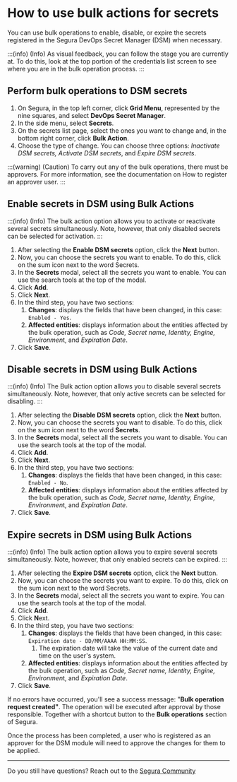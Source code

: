 # How to use bulk actions for secrets

You can use bulk operations to enable, disable, or expire the secrets registered in the Segura DevOps Secret Manager (DSM) when necessary.

:::(info) (Info)
As visual feedback, you can follow the stage you are currently at. To do this, look at the top portion of the credentials list screen to see where you are in the bulk operation process.
:::

## Perform bulk operations to DSM secrets

1. On Segura, in the top left corner, click **Grid Menu**, represented by the nine squares, and select **DevOps Secret Manager**.
2. In the side menu, select **Secrets**.
3. On the secrets list page, select the ones you want to change and, in the bottom right corner, click **Bulk Action**.
4. Choose the type of change. You can choose three options: *Inactivate DSM secrets, Activate DSM secrets*, and *Expire DSM secrets*.

:::(warning) (Caution)
To carry out any of the bulk operations, there must be approvers. For more information, see the documentation on How to register an approver user.
:::

## Enable secrets in DSM using Bulk Actions

:::(info) (Info)
The bulk action option allows you to activate or reactivate several secrets simultaneously. Note, however, that only disabled secrets can be selected for activation.
:::

1. After selecting the **Enable DSM secrets** option, click the **Next** button.
2. Now, you can choose the secrets you want to enable. To do this, click on the sum icon next to the word Secrets.
3. In the **Secrets** modal, select all the secrets you want to enable. You can use the search tools at the top of the modal.
4. Click **Add**.
5. Click **Next**.
6. In the third step, you have two sections:
   1. **Changes**: displays the fields that have been changed, in this case: `Enabled - Yes`.
   2. **Affected entities**: displays information about the entities affected by the bulk operation, such as *Code, Secret name, Identity, Engine, Environmen*t, and *Expiration Date*.
7. Click **Save**.

## Disable secrets in DSM using Bulk Actions

:::(info) (Info)
The Bulk action option allows you to disable several secrets simultaneously. Note, however, that only active secrets can be selected for disabling.
:::

1. After selecting the **Disable DSM secrets** option, click the **Next** button.
2. Now, you can choose the secrets you want to disable. To do this, click on the sum icon next to the word **Secrets**.
3. In the **Secrets** modal, select all the secrets you want to disable. You can use the search tools at the top of the modal.
4. Click **Add**.
5. Click **Next**.
6. In the third step, you have two sections:
   1. **Changes**: displays the fields that have been changed, in this case: `Enabled - No`.
   2. **Affected entities**: displays information about the entities affected by the bulk operation, such as *Code, Secret name, Identity, Engine, Environmen*t, and *Expiration Date*.
7. Click **Save**.

## Expire secrets in DSM using Bulk Actions

:::(info) (Info)
The bulk action option allows you to expire several secrets simultaneously. Note, however, that only enabled secrets can be expired.
:::

1. After selecting the **Expire DSM secrets** option, click the **Next** button.
2. Now, you can choose the secrets you want to expire. To do this, click on the sum icon next to the word Secrets.
3. In the **Secrets** modal, select all the secrets you want to expire. You can use the search tools at the top of the modal.
4. Click **Add**.
5. Click **N**ext.
6. In the third step, you have two sections:
   1. **Changes**: displays the fields that have been changed, in this case: `Expiration date - DD/MM/AAAA HH:MM:SS`.
      1. The expiration date will take the value of the current date and time on the user's system.
   2. **Affected entities**: displays information about the entities affected by the bulk operation, such as *Code, Secret name, Identity, Engine, Environmen*t, and *Expiration Date*.
7. Click **Save**.

If no errors have occurred, you'll see a success message: "**Bulk operation request created"**. The operation will be executed after approval by those responsible. Together with a shortcut button to the **Bulk operations** section of Segura.

Once the process has been completed, a user who is registered as an approver for the DSM module will need to approve the changes for them to be applied.

---

Do you still have questions? Reach out to the [Segura Community](https://community.Segura.io/)